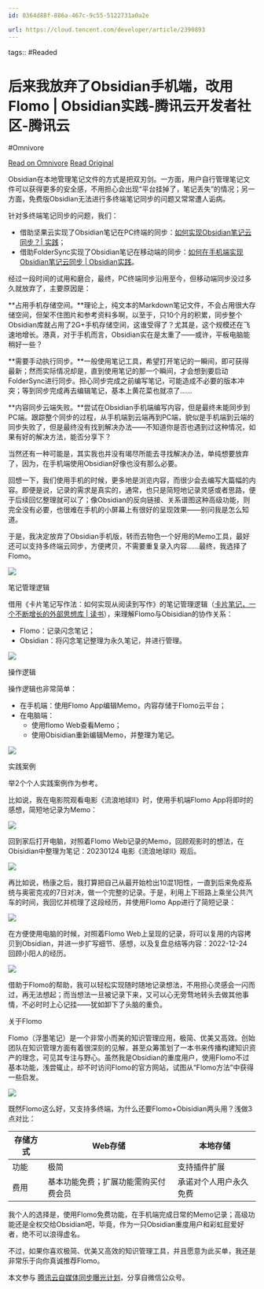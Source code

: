 ```yaml
---
id: 0364d88f-886a-467c-9c55-5122731a0a2e

url: https://cloud.tencent.com/developer/article/2390893
---
```



tags::  #Readed 

# 后来我放弃了Obsidian手机端，改用Flomo | Obsidian实践-腾讯云开发者社区-腾讯云
#Omnivore

[Read on Omnivore](https://omnivore.app/me/obsidian-flomo-obsidian-1935dd0a528)
[Read Original](https://cloud.tencent.com/developer/article/2390893)

Obsidian在本地管理笔记文件的方式是把双刃剑。一方面，用户自行管理笔记文件可以获得更多的安全感，不用担心会出现“平台挂掉了，笔记丢失”的情况；另一方面，免费版Obsidian无法进行多终端笔记同步的问题又常常遭人诟病。

针对多终端笔记同步的问题，我们：

* 借助坚果云实现了Obsidian笔记在PC终端的同步：[如何实现Obsidian笔记云同步？| 实践](https://cloud.tencent.com/developer/tools/blog-entry?target=http%3A%2F%2Fmp.weixin.qq.com%2Fs%3F%5F%5Fbiz%3DMzU3OTM4OTkzNQ%3D%3D%26mid%3D2247486409%26idx%3D1%26sn%3Ddba56acef5e6d70837e588143266a7e2%26chksm%3Dfd679b49ca10125f02a163bd33b85921f7a32fc962315059fea84690fc2d4a8c341c25bbf232%26scene%3D21%23wechat%5Fredirect&objectId=2390893&objectType=1)；
* 借助FolderSync实现了Obsidian笔记在移动端的同步：[如何在手机端实现Obsidian笔记云同步 | Obsidian实践](https://cloud.tencent.com/developer/tools/blog-entry?target=http%3A%2F%2Fmp.weixin.qq.com%2Fs%3F%5F%5Fbiz%3DMzU3OTM4OTkzNQ%3D%3D%26mid%3D2247486867%26idx%3D1%26sn%3D246d0eeee7860c60237836c8b5166c35%26chksm%3Dfd679d13ca101405489c1750ea6d81f4bf352b3486b1ac72c0cd0b5b5e382892af55f4a9a381%26scene%3D21%23wechat%5Fredirect&objectId=2390893&objectType=1)。

经过一段时间的试用和磨合，最终，PC终端同步沿用至今，但移动端同步没过多久就放弃了，主要原因是：

**占用手机存储空间。**理论上，纯文本的Markdown笔记文件，不会占用很大存储空间，但架不住图片和参考资料多啊，以至于，只10个月的积累，同步整个Obsidian库就占用了2G+手机存储空间，这谁受得了？尤其是，这个规模还在飞速地增长。港真，对于手机而言，Obsidian实在是太重了——或许，平板电脑能稍好一些？

**需要手动执行同步。**一般使用笔记工具，希望打开笔记的一瞬间，即可获得最新；然而实际情况却是，直到使用笔记的那一个瞬间，才会想到要启动FolderSync进行同步。担心同步完成之前编写笔记，可能造成不必要的版本冲突；等到同步完成再去编辑笔记，基本上黄花菜也就凉了……

**内容同步云端失败。**尝试在Obsidian手机端编写内容，但是最终未能同步到PC端。跟踪整个同步的过程，从手机端到云端再到PC端，貌似是手机端到云端的同步失败了，但是最终没有找到解决办法——不知道你是否也遇到过这种情况，如果有好的解决方法，能否分享下？

当然还有一种可能是，其实我也并没有竭尽所能去寻找解决办法，单纯想要放弃了，因为，在手机端使用Obsidian好像也没有那么必要。

回想一下，我们使用手机的时候，更多地是浏览内容，而很少会去编写大篇幅的内容。即便是说，记录的需求是真实的，通常，也只是简短地记录灵感或者思路，便于后续回忆整理就可以了；像Obsidian的反向链接、关系谱图这种高级功能，则完全没有必要，也很难在手机的小屏幕上有很好的呈现效果——别问我是怎么知道。

于是，我决定放弃了Obsidian手机版，转而去物色一个好用的Memo工具，最好还可以支持多终端云同步，方便拷贝，不需要重复录入内容……最终，我选择了Flomo。

![](https://proxy-prod.omnivore-image-cache.app/0x0,slI_sPlKcu0-AhEVl3oQwxpfEx9Sid7yANJ0KdW2_Iso/https://developer.qcloudimg.com/http-save/yehe-2838019/2db9edec6e694f71aa5b90a1c26e28ad.png)

笔记管理逻辑

借用《卡片笔记写作法：如何实现从阅读到写作》的笔记管理逻辑（[卡片笔记，一个不断增长的外部思想库 | 读书](https://cloud.tencent.com/developer/tools/blog-entry?target=http%3A%2F%2Fmp.weixin.qq.com%2Fs%3F%5F%5Fbiz%3DMzU3OTM4OTkzNQ%3D%3D%26mid%3D2247486356%26idx%3D1%26sn%3D297df58067c736c2ba2bcbce42112dba%26chksm%3Dfd679b14ca101202789030aa1d2b8bbfa28c3ffcbe293d132d7b586aca6592a93704c7ec1be3%26scene%3D21%23wechat%5Fredirect&objectId=2390893&objectType=1)），来理解Flomo与Obisidian的协作关系：

* Flomo：记录闪念笔记；
* Obsidian：将闪念笔记整理为永久笔记，并进行管理。

![](https://proxy-prod.omnivore-image-cache.app/0x0,slWhMJdl3STa-c8O13ECwS2JRypKHK7b_tlPF67OIkMc/https://developer.qcloudimg.com/http-save/yehe-2838019/5cca2edf278719224d19f08cf682e61b.png)

操作逻辑

操作逻辑也非常简单：

* 在手机端：使用Flomo App编辑Memo，内容存储于Flomo云平台；
* 在电脑端：  
   * 使用flomo Web查看Memo；  
   * 使用Obisidian重新编辑Memo，并整理为笔记。

![](https://proxy-prod.omnivore-image-cache.app/0x0,s0misNqSyeCkcwN_7MABa3WBaTui7KfTTzYaRb-aqNlA/https://developer.qcloudimg.com/http-save/yehe-2838019/75b0effd1f87cd755232aba769df8f1d.png)

实践案例

举2个个人实践案例作为参考。

比如说，我在电影院观看电影《流浪地球II》时，使用手机端Flomo App将即时的感想，简短地记录为Memo：

![](https://proxy-prod.omnivore-image-cache.app/0x0,sX_dvZ61Jp5nmQzHlXLz_KuivVQLsuoeP3ne9ZLcU2P0/https://developer.qcloudimg.com/http-save/yehe-2838019/dffd50e81d07764ee51abb17c38f9ba4.jpg)

回到家后打开电脑，对照着Flomo Web记录的Memo，回顾观影时的想法，在Obisidian中整理为笔记：20230124 电影《流浪地球II》观后。

![](https://proxy-prod.omnivore-image-cache.app/0x0,stAQlAEGTvx5Tnks-KqBMHYtZn46SrRtKFCyQ_iQ88xs/https://developer.qcloudimg.com/http-save/yehe-2838019/15e72d7d62c5ee8d1a4295cc6dd509d3.png)

再比如说，杨康之后，我打算把自己从最开始检出10混1阳性，一直到后来免疫系统与奥密克戎的7日对决，做一个完整的记录。于是，利用上下班路上乘坐公共汽车的时间，我回忆并梳理了这段经历，并使用Flomo App进行了简短记录：

![](https://proxy-prod.omnivore-image-cache.app/0x0,sjPLWTX9v7Vm5r-0e3YAgUhiRz_C29p_c7Vm7gX31AA4/https://developer.qcloudimg.com/http-save/yehe-2838019/1382be983072d3d21db737e139425186.jpg)

在方便使用电脑的时候，对照着Flomo Web上呈现的记录，将可以复用的内容拷贝到Obsidian，并进一步扩写细节、感想，以及复盘总结等内容：2022-12-24 回顾小阳人的经历。

![](https://proxy-prod.omnivore-image-cache.app/0x0,sYcxEYQlOEWNnNjf9K_lJRt7Je3xaMWpBLlMndI4dTj4/https://developer.qcloudimg.com/http-save/yehe-2838019/a5f7d549e5869725604f94356520bb50.png)

借助于Flomo的帮助，我可以轻松实现随时随地记录想法，不用担心灵感会一闪而过，再无法想起；而当想法一旦被记录下来，又可以心无旁骛地转头去做其他事情，不必时时上心记挂——犹如卸下了头脑的重负。

关于Flomo

Flomo（浮墨笔记）是一个非常小而美的知识管理应用，极简、优美又高效。创始团队在知识管理方面有着很深刻的见解，甚至众筹策划了一本书来传播构建知识资产的理念，可见其专注与野心。虽然我是Obsidian的重度用户，使用Flomo不过基本功能，浅尝辄止，却不时访问Flomo的官方网站，试图从“Flomo方法”中获得一些启发。

![](https://proxy-prod.omnivore-image-cache.app/0x0,sd5tNmG6zB18O9fH9jFyYt9ZJmwkN1ZedqCWE-mVHrlw/https://developer.qcloudimg.com/http-save/yehe-2838019/9b2413066fa1ed7fd48c018e4e30bfca.png)

既然Flomo这么好，又支持多终端，为什么还要Flomo+Obisidian两头用？浅做3点对比：

| 存储方式 | Web存储              | 本地存储        |
| ---- | ------------------ | ----------- |
| 功能   | 极简                 | 支持插件扩展      |
| 费用   | 基本功能免费；扩展功能需购买付费会员 | 承诺对个人用户永久免费 |

我个人的选择是，使用Flomo免费功能，在手机端完成日常的Memo记录；高级功能还是全权交给Obsidian吧，毕竟，作为一只Obsidian重度用户和彩虹屁爱好者，绝不可以浪得虚名。

不过，如果你喜欢极简、优美又高效的知识管理工具，并且愿意为此买单，我还是非常乐于向你真诚推荐Flomo。

本文参与 [腾讯云自媒体同步曝光计划](https://cloud.tencent.com/developer/support-plan)，分享自微信公众号。


